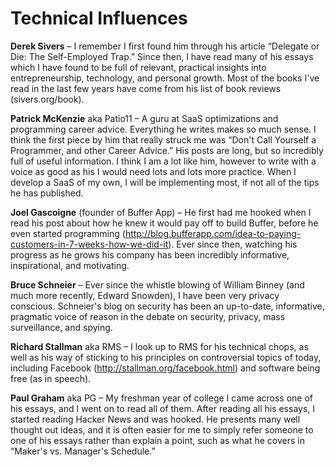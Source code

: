Technical Influences
====================

**Derek Sivers** – I remember I first found him through his article “Delegate or Die: The Self-Employed Trap.”  Since then, I have read many of his essays which I have found to be full of relevant, practical insights into entrepreneurship, technology, and personal growth.  Most of the books I've read in the last few years have come from his list of book reviews (sivers.org/book).

**Patrick McKenzie** aka Patio11 – A guru at SaaS optimizations and programming career advice.  Everything he writes makes so much sense.  I think the first piece by him that really struck me was “Don't Call Yourself a Programmer, and other Career Advice.”  His posts are long, but so incredibly full of useful information.  I think I am a lot like him, however to write with a voice as good as his I would need lots and lots more practice.  When I develop a SaaS of my own, I will be implementing most, if not all of the tips he has published. 

**Joel Gascoigne** (founder of Buffer App) – He first had me hooked when I read his post about how he knew it would pay off to build Buffer, before he even started programming (http://blog.bufferapp.com/idea-to-paying-customers-in-7-weeks-how-we-did-it).  Ever since then, watching his progress as he grows his company has been incredibly informative, inspirational, and motivating.

**Bruce Schneier** – Ever since the whistle blowing of William Binney (and much more recently, Edward Snowden), I have been very privacy conscious.  Schneier's blog on security has been an up-to-date, informative, pragmatic voice of reason in the debate on security, privacy, mass surveillance, and spying.  

**Richard Stallman** aka RMS – I look up to RMS for his technical chops, as well as his way of sticking to his principles on controversial topics of today, including Facebook (http://stallman.org/facebook.html) and software being free (as in speech).

**Paul Graham** aka PG – My freshman year of college I came across one of his essays, and I went on to read all of them.  After reading all his essays, I started reading Hacker News and was hooked.  He presents many well thought out ideas, and it is often easier for me to simply refer someone to one of his essays rather than explain a point, such as what he covers in “Maker's vs. Manager's Schedule.”